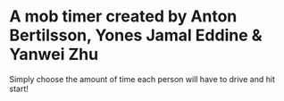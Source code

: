# A mob timer created by Anton Bertilsson, Yones Jamal Eddine & Yanwei Zhu
Simply choose the amount of time each person will have to drive and hit start!